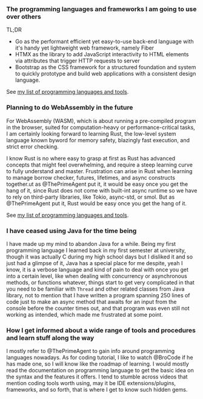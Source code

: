 ### The programming languages and frameworks I am going to use over others
TL;DR
- Go as the performant efficient yet easy-to-use back-end language with it's handy yet lightweight web framework, namely Fiber
- HTMX as the library to add JavaScript interactivity to HTML elements via attributes that trigger HTTP requests to server
- Bootstrap as the CSS framework for a structured foundation and system to quickly prototype and build web applications with a consistent design language.
  
See [my list of programming languages and tools](https://github.com/MarcelloCV/My_list_of_programming_languages_and_tools).

### Planning to do WebAssembly in the future
For WebAssembly (WASM), which is about running a pre-compiled program in the browser, suited for computation-heavy or performance-critical tasks, I am certainly looking forward to learning Rust, the low-level system language known byword for memory safety, blazingly fast execution, and strict error checking.

I know Rust is no where easy to grasp at first as Rust has advanced concepts that might feel overwhelming, and require a steep learning curve to fully understand and master. Frustration can arise in Rust when learning to manage borrow checker, futures, lifetimes, and async constructs together.ut as @ThePrimeAgent put it, it would be easy once you get the hang of it, since Rust does not come with built-int async runtime so we have to rely on third-party libraries, like Tokio, async-std, or smol. But as @ThePrimeAgent put it, Rust would be easy once you get the hang of it. 

See [my list of programming languages and tools](https://github.com/MarcelloCV/My_list_of_programming_languages_and_tools).

### I have ceased using Java for the time being
I have made up my mind to abandon Java for a while. Being my first programming language I learned back in my first semester at university, though it was actually C during my high school days but I disliked it and so just had a glimpse of it, Java has a special place for me despite, yeah I know, it is a verbose language and kind of pain to deal with once you get into a certain level, like when dealing with concurrency or asynchronous methods, or functions whatever, things start to get very complicated in that you need to be familiar with `Thread` and other related classes from Java library, not to mention that I have written a program spanning 250 lines of code just to make an async method that awaits for an input from the console before the counter times out, and that program was even still not working as intended, which made me frustrated at some point.

### How I get informed about a wide range of tools and procedures and learn stuff along the way
I mostly refer to @ThePrimeAgent to gain info around programming languages nowadays. As for coding tutorial, I like to watch @BroCode if he has made one, so I will know like the roadmap of learning. I would mostly read the documentation on programming language to get the basic idea on the syntax and the features it offers. I tend to stumble across videos that mention coding tools worth using, may it be IDE extensions/plugins, frameworks, and so forth, that is where I get to know such hidden gems.





<!--
**MarcelloCV/MarcelloCV** is a ✨ _special_ ✨ repository because its `README.md` (this file) appears on your GitHub profile.

Here are some ideas to get you started:

- 🔭 I’m currently working on ...
- 🌱 I’m currently learning ...
- 👯 I’m looking to collaborate on ...
- 🤔 I’m looking for help with ...
- 💬 Ask me about ...
- 📫 How to reach me: ...
- 😄 Pronouns: ...
- ⚡ Fun fact: ...
-->
